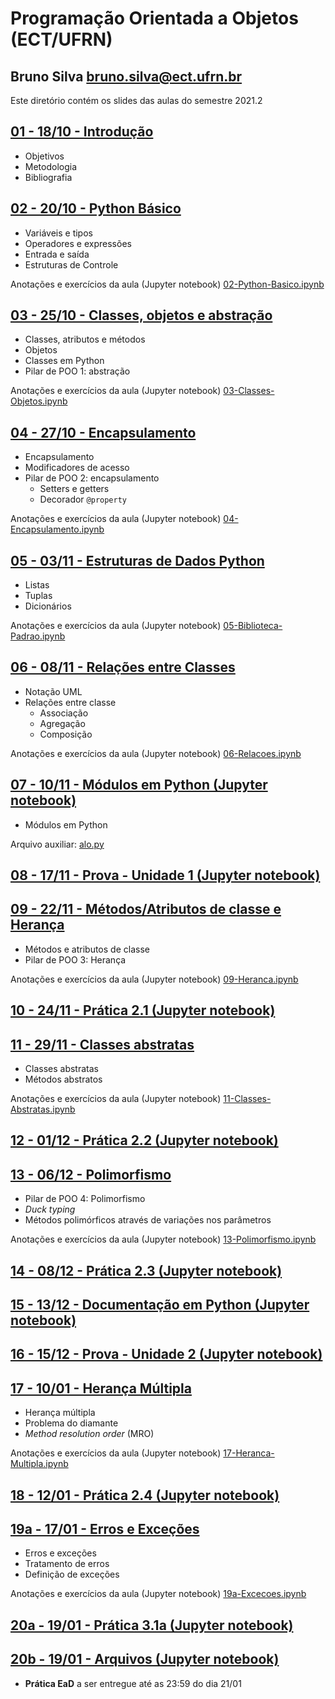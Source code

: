 # Programação Orientada a Objetos (ECT/UFRN)

## Bruno Silva <bruno.silva@ect.ufrn.br>

Este diretório contém os slides das aulas do semestre 2021.2

## [01 - 18/10 - Introdução](./01-intro)
 - Objetivos
 - Metodologia
 - Bibliografia

## [02 - 20/10 - Python Básico](./02-python-basico)
 - Variáveis e tipos
 - Operadores e expressões
 - Entrada e saída
 - Estruturas de Controle

Anotações e exercícios da aula (Jupyter notebook) [02-Python-Basico.ipynb](./02-python-basico/02-Python-Basico.ipynb)

## [03 - 25/10 - Classes, objetos e abstração](./03-classes-objetos/)
 - Classes, atributos e métodos
 - Objetos
 - Classes em Python
 - Pilar de POO 1: abstração

Anotações e exercícios da aula (Jupyter notebook) [03-Classes-Objetos.ipynb](./03-classes-objetos/03-Classes-Objetos.ipynb)

## [04 - 27/10 - Encapsulamento](./04-encapsulamento/)
 - Encapsulamento
 - Modificadores de acesso
 - Pilar de POO 2: encapsulamento
    - Setters e getters
    - Decorador `@property`

Anotações e exercícios da aula (Jupyter notebook) [04-Encapsulamento.ipynb](./04-encapsulamento/04-Encapsulamento.ipynb)

## [05 - 03/11 - Estruturas de Dados Python](./05-biblioteca-padrao)
 - Listas
 - Tuplas
 - Dicionários

Anotações e exercícios da aula (Jupyter notebook) [05-Biblioteca-Padrao.ipynb](./05-biblioteca-padrao/05-Biblioteca-Padrao.ipynb)

## [06 - 08/11 - Relações entre Classes](./06-relacoes)
 - Notação UML
 - Relações entre classe
    - Associação
    - Agregação
    - Composição

Anotações e exercícios da aula (Jupyter notebook) [06-Relacoes.ipynb](./06-relacoes/06-Relacoes.ipynb)

## [07 - 10/11 - Módulos em Python (Jupyter notebook)](./07-modulos/07-Modulos.ipynb)
 - Módulos em Python

Arquivo auxiliar: [alo.py](./07-modulos/alo.py)

## [08 - 17/11 - Prova - Unidade 1 (Jupyter notebook)](./08-prova1/poo_2021.2_p1.ipynb)

## [09 - 22/11 - Métodos/Atributos de classe e Herança](./09-heranca)
 - Métodos e atributos de classe
 - Pilar de POO 3: Herança

Anotações e exercícios da aula (Jupyter notebook) [09-Heranca.ipynb](./09-heranca/09-Heranca.ipynb)

## [10 - 24/11 - Prática 2.1 (Jupyter notebook)](./10-heranca_pratica/Pratica_2.1.ipynb)

## [11 - 29/11 - Classes abstratas](./11-classes-abstratas)
 - Classes abstratas
 - Métodos abstratos

Anotações e exercícios da aula (Jupyter notebook) [11-Classes-Abstratas.ipynb](./11-classes-abstratas/11-Classes-Abstratas.ipynb)

## [12 - 01/12 - Prática 2.2 (Jupyter notebook)](./12-classes-abstratas_pratica/Pratica_2.2.ipynb)

## [13 - 06/12 - Polimorfismo](./13-polimorfismo)
 - Pilar de POO 4: Polimorfismo
 - *Duck typing*
 - Métodos polimórficos através de variações nos parâmetros

Anotações e exercícios da aula (Jupyter notebook) [13-Polimorfismo.ipynb](./13-polimorfismo/13-Polimorfismo.ipynb)

## [14 - 08/12 - Prática 2.3 (Jupyter notebook)](./14-polimorfismo_pratica/Pratica_2.3.ipynb)

## [15 - 13/12 - Documentação em Python (Jupyter notebook)](./15-documentacao/15-Documentacao.ipynb)

## [16 - 15/12 - Prova - Unidade 2 (Jupyter notebook)](./16-prova2/poo_2021.2_p2.ipynb)

## [17 - 10/01 - Herança Múltipla](./17-heranca-multipla)
 - Herança múltipla
 - Problema do diamante
 - *Method resolution order* (MRO)

Anotações e exercícios da aula (Jupyter notebook) [17-Heranca-Multipla.ipynb](./17-heranca-multipla/17-Heranca-Multipla.ipynb)

## [18 - 12/01 - Prática 2.4 (Jupyter notebook)](./18-heranca-multipla_pratica/18-Heranca-Multipla_Pratica.ipynb)

## [19a - 17/01 - Erros e Exceções](./19a-excecoes)
 - Erros e exceções
 - Tratamento de erros
 - Definição de exceções

Anotações e exercícios da aula (Jupyter notebook) [19a-Excecoes.ipynb](./19a-excecoes/19a-Excecoes.ipynb)

## [20a - 19/01 - Prática 3.1a (Jupyter notebook)](./20a-excecoes_pratica/20a-Excecoes_Pratica.ipynb)

## [20b - 19/01 - Arquivos (Jupyter notebook)](./20b-arquivos/20b-Arquivos.ipynb)
 - **Prática EaD** a ser entregue até as 23:59 do dia 21/01

<!--

## [14a - 23/08 - Interfaces Gráficas](./14a-gui)
- Interfaces gráficas em Python com Tkinter
- Componentes (widgets):
- *label*
- *frame*
- *entry*
- *button*
- *listbox*

Anotações e exercícios da aula (Jupyter notebook) [14a-GUI.ipynb](./14a-gui/14a-GUI.ipynb)

## [14b - 23/08 - Padrão de Projeto MVC (Jupyter notebook)](./14b-mvc/14b-MVC.ipynb)
 - **Prática EaD** a ser entregue até as 23:59 do dia 29/08

## [15 - 29/08 - Projeto Final 1(Jupyter notebook)](./15-projeto_final1/15-Projeto_Final_parte1.ipynb)
- Implementação do projeto final -- parte 1

## [16 - 06/09 - Projeto Final 2(Jupyter notebook)](./16-projeto_final2/16-Projeto_Final_parte2.ipynb)
- Implementação do projeto final -- parte 2

-->